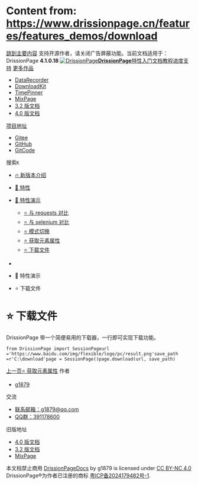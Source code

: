# Content from: https://www.drissionpage.cn/features/features_demos/download

[跳到主要内容](https://www.drissionpage.cn/features/features_demos/download#__docusaurus_skipToContent_fallback)
支持开源作者，请关闭广告屏蔽功能。当前文档适用于：DrissionPage **4.1.0.18**
[![DrissionPage](https://www.drissionpage.cn/img/color_logo.png)**DrissionPage**](https://www.drissionpage.cn/)[特性](https://www.drissionpage.cn/features/4.1)[入门](https://www.drissionpage.cn/get_start/installation)[文档](https://www.drissionpage.cn/browser_control/intro)[教程](https://www.drissionpage.cn/tutorials/xingqiu)[进度](https://www.drissionpage.cn/versions/4.1.x)[支持](https://www.drissionpage.cn/support)
[更多作品](https://www.drissionpage.cn/features/features_demos/download)
  * [DataRecorder](https://drissionpage.cn/DataRecorderDocs)
  * [DownloadKit](https://drissionpage.cn/DownloadKitDocs)
  * [TimePinner](https://drissionpage.cn/TimePinnerDocs)
  * [MixPage](https://drissionpage.cn/MixPageDocs)
  * [3.2 版文档](https://mall.bilibili.com/neul-next/detailuniversal/detail.html?isMerchant=1&page=detailuniversal_detail&saleType=10&itemsId=12019346&loadingShow=1&noTitleBar=1&msource=merchant_share)
  * [4.0 版文档](https://mall.bilibili.com/neul-next/detailuniversal/detail.html?isMerchant=1&page=detailuniversal_detail&saleType=10&itemsId=12020073&loadingShow=1&noTitleBar=1&msource=merchant_share)


[项目地址](https://www.drissionpage.cn/features/features_demos/download)
  * [Gitee](https://gitee.com/g1879/DrissionPage)
  * [GitHub](https://github.com/g1879/DrissionPage)
  * [GitCode](https://gitcode.com/g1879/DrissionPage)


搜索`K`
  * [🔥 新版本介绍](https://www.drissionpage.cn/features/features_demos/download)
  * [💖 特性](https://www.drissionpage.cn/features/)
  * [🌟 特性演示](https://www.drissionpage.cn/features/features_demos/download)
    * [⭐ 与 requests 对比](https://www.drissionpage.cn/features/features_demos/requests)
    * [⭐ 与 selenium 对比](https://www.drissionpage.cn/features/features_demos/selenium)
    * [⭐ 模式切换](https://www.drissionpage.cn/features/features_demos/change_mode)
    * [⭐ 获取元素属性](https://www.drissionpage.cn/features/features_demos/get_ele_attr)
    * [⭐ 下载文件](https://www.drissionpage.cn/features/features_demos/download)


  * [](https://www.drissionpage.cn/)
  * 🌟 特性演示
  * ⭐ 下载文件


# ⭐ 下载文件
DrissionPage 带一个简便易用的下载器，一行即可实现下载功能。
```
from DrissionPage import SessionPageurl ='https://www.baidu.com/img/flexible/logo/pc/result.png'save_path =r'C:\download'page = SessionPage()page.download(url, save_path)
```

[上一页⭐ 获取元素属性](https://www.drissionpage.cn/features/features_demos/get_ele_attr)
作者
  * [g1879](https://gitee.com/g1879)


交流
  * [联系邮箱：g1879@qq.com](https://www.drissionpage.cn/features/features_demos/download)
  * [QQ群：391178600](https://www.drissionpage.cn/features/features_demos/download)


旧版地址
  * [4.0 版文档](https://mall.bilibili.com/neul-next/detailuniversal/detail.html?isMerchant=1&page=detailuniversal_detail&saleType=10&itemsId=12020073&loadingShow=1&noTitleBar=1&msource=merchant_share)
  * [3.2 版文档](https://mall.bilibili.com/neul-next/detailuniversal/detail.html?isMerchant=1&page=detailuniversal_detail&saleType=10&itemsId=12019346&loadingShow=1&noTitleBar=1&msource=merchant_share)
  * [MixPage](https://DrissionPage.cn/mixpagedocs)


本文档禁止商用 [DrissionPageDocs](https://drissionpage.cn) by g1879 is licensed under [CC BY-NC 4.0](http://creativecommons.org/licenses/by-nc/4.0/?ref=chooser-v1)
DrissionPage®为作者已注册的商标 [粤ICP备2024179482号-1](https://beian.miit.gov.cn/).
